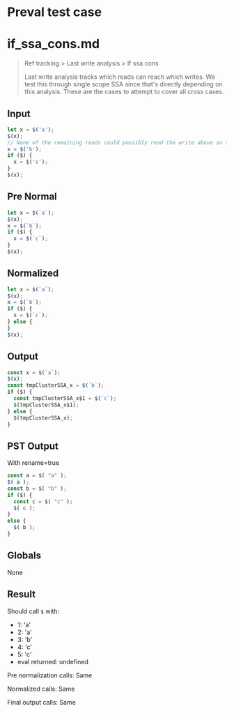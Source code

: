 # Preval test case

# if_ssa_cons.md

> Ref tracking > Last write analysis > If ssa cons
>
> Last write analysis tracks which reads can reach which writes. We test this through single scope SSA since that's directly depending on this analysis. These are the cases to attempt to cover all cross cases.

## Input

`````js filename=intro
let x = $('a');
$(x);
// None of the remaining reads could possibly read the write above so the next write should SSA.
x = $('b');
if ($) {
  x = $('c');
}
$(x);
`````

## Pre Normal


`````js filename=intro
let x = $(`a`);
$(x);
x = $(`b`);
if ($) {
  x = $(`c`);
}
$(x);
`````

## Normalized


`````js filename=intro
let x = $(`a`);
$(x);
x = $(`b`);
if ($) {
  x = $(`c`);
} else {
}
$(x);
`````

## Output


`````js filename=intro
const x = $(`a`);
$(x);
const tmpClusterSSA_x = $(`b`);
if ($) {
  const tmpClusterSSA_x$1 = $(`c`);
  $(tmpClusterSSA_x$1);
} else {
  $(tmpClusterSSA_x);
}
`````

## PST Output

With rename=true

`````js filename=intro
const a = $( "a" );
$( a );
const b = $( "b" );
if ($) {
  const c = $( "c" );
  $( c );
}
else {
  $( b );
}
`````

## Globals

None

## Result

Should call `$` with:
 - 1: 'a'
 - 2: 'a'
 - 3: 'b'
 - 4: 'c'
 - 5: 'c'
 - eval returned: undefined

Pre normalization calls: Same

Normalized calls: Same

Final output calls: Same

